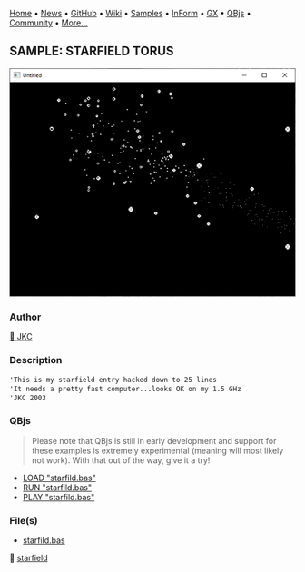 [Home](https://qb64.com) • [News](../../news.md) • [GitHub](https://github.com/QB64Official/qb64) • [Wiki](https://github.com/QB64Official/qb64/wiki) • [Samples](../../samples.md) • [InForm](../../inform.md) • [GX](../../gx.md) • [QBjs](../../qbjs.md) • [Community](../../community.md) • [More...](../../more.md)

## SAMPLE: STARFIELD TORUS

![screenshot.png](img/screenshot.png)

### Author

[🐝 JKC](../jkc.md) 

### Description

```text
'This is my starfield entry hacked down to 25 lines
'It needs a pretty fast computer...looks OK on my 1.5 GHz
'JKC 2003
```

### QBjs

> Please note that QBjs is still in early development and support for these examples is extremely experimental (meaning will most likely not work). With that out of the way, give it a try!

* [LOAD "starfild.bas"](https://qbjs.org/index.html?src=https://qb64.com/samples/starfield-torus/src/starfild.bas)
* [RUN "starfild.bas"](https://qbjs.org/index.html?mode=auto&src=https://qb64.com/samples/starfield-torus/src/starfild.bas)
* [PLAY "starfild.bas"](https://qbjs.org/index.html?mode=play&src=https://qb64.com/samples/starfield-torus/src/starfild.bas)

### File(s)

* [starfild.bas](src/starfild.bas)

🔗 [starfield](../starfield.md)
